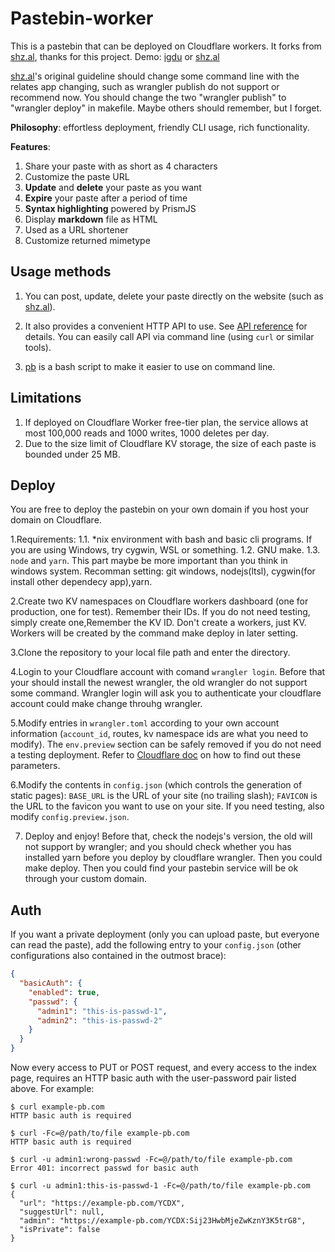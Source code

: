 # Pastebin-worker

This is a pastebin that can be deployed on Cloudflare workers. It forks from [shz.al](https://github.com/SharzyL/pastebin-worker), thanks for this project.
Demo: [igdu](https://igdu.cloudns.org/) or [shz.al](https://shz.al) 

[shz.al](https://github.com/SharzyL/pastebin-worker)'s original guideline should change some command line with the relates app changing, such as wrangler publish do not support or recommend now. You should change the two "wrangler publish" to "wrangler deploy" in makefile. Maybe others should remember, but I forget.  

**Philosophy**: effortless deployment, friendly CLI usage, rich functionality. 

**Features**:

1. Share your paste with as short as 4 characters
2. Customize the paste URL
4. **Update** and **delete** your paste as you want
5. **Expire** your paste after a period of time
6. **Syntax highlighting** powered by PrismJS
7. Display **markdown** file as HTML
8. Used as a URL shortener
9. Customize returned mimetype

## Usage methods

1. You can post, update, delete your paste directly on the website (such as [shz.al](https://shz.al)). 

2. It also provides a convenient HTTP API to use. See [API reference](doc/api.md) for details. You can easily call API via command line (using `curl` or similar tools). 

3. [pb](/scripts) is a bash script to make it easier to use on command line.

## Limitations

1. If deployed on Cloudflare Worker free-tier plan, the service allows at most 100,000 reads and 1000 writes, 1000 deletes per day. 
2. Due to the size limit of Cloudflare KV storage, the size of each paste is bounded under 25 MB. 

## Deploy

You are free to deploy the pastebin on your own domain if you host your domain on Cloudflare. 

1.Requirements:
1.1. \*nix environment with bash and basic cli programs. If you are using Windows, try cygwin, WSL or something. 
1.2. GNU make. 
1.3. `node` and `yarn`. 
  This part maybe be more important than you think in windows system. Recomman setting: git windows, nodejs(ltsl), cygwin(for install other dependecy app),yarn.

2.Create two KV namespaces on Cloudflare workers dashboard (one for production, one for test). Remember their IDs. If you do not need testing, simply create one,Remember the KV ID. Don't create a workers, just KV. Workers will be created by the command make deploy in later setting.

3.Clone the repository to your local file path and enter the directory. 

4.Login to your Cloudflare account with comand `wrangler login`. Before that your should install the newest wrangler, the old wrangler do not support some command.
Wrangler login will ask you to authenticate your cloudflare account could make change throuhg wrangler.

5.Modify entries in `wrangler.toml` according to your own account information (`account_id`, routes, kv namespace ids are what you need to modify). The `env.preview` section can be safely removed if you do not need a testing deployment. Refer to [Cloudflare doc](https://developers.cloudflare.com/workers/cli-wrangler/configuration) on how to find out these parameters.

6.Modify the contents in `config.json` (which controls the generation of static pages): `BASE_URL` is the URL of your site (no trailing slash); `FAVICON` is the URL to the favicon you want to use on your site. If you need testing, also modify `config.preview.json`.

7. Deploy and enjoy! Before that, check the nodejs's version, the old will not support by wrangler; and you should check whether you has installed yarn before you deploy by cloudflare wrangler. Then you could make deploy. Then you could find your pastebin service will be ok through your custom domain.
   
 

## Auth

If you want a private deployment (only you can upload paste, but everyone can read the paste), add the following entry to your `config.json` (other configurations also contained in the outmost brace):

```json
{
  "basicAuth": {
    "enabled": true,
    "passwd": {
      "admin1": "this-is-passwd-1",
      "admin2": "this-is-passwd-2"
    }
  }
}
```

Now every access to PUT or POST request, and every access to the index page, requires an HTTP basic auth with the user-password pair listed above. For example: 

```shell
$ curl example-pb.com
HTTP basic auth is required

$ curl -Fc=@/path/to/file example-pb.com
HTTP basic auth is required

$ curl -u admin1:wrong-passwd -Fc=@/path/to/file example-pb.com
Error 401: incorrect passwd for basic auth

$ curl -u admin1:this-is-passwd-1 -Fc=@/path/to/file example-pb.com
{
  "url": "https://example-pb.com/YCDX",
  "suggestUrl": null,
  "admin": "https://example-pb.com/YCDX:Sij23HwbMjeZwKznY3K5trG8",
  "isPrivate": false
}
```
